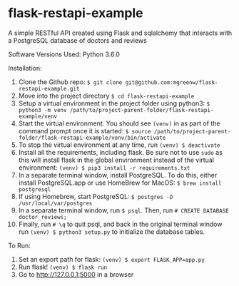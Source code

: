 # flask-restapi-example
A simple RESTful API created using Flask and sqlalchemy that interacts with a PostgreSQL database of doctors and reviews

Software Versions Used:
Python 3.6.0

Installation:

1) Clone the Github repo: `$ git clone git@github.com:mgreenw/flask-restapi-example.git`
2) Move into the project directory `$ cd flask-restapi-example`
3) Setup a virtual environment in the project folder using python3: `$ python3 -m venv /path/to/project-parent-folder/flask-restapi-example/venv`
4) Start the virtual environment. You should see `(venv)` in as part of the command prompt once it is started: `$ source /path/to/project-parent-folder/flask-restapi-example/venv/bin/activate`
5) To stop the virtual environment at any time, run `(venv) $ deactivate`
6) Install all the requirements, including flask. Be sure not to use `sudo` as this will install flask in the global environment instead of the virtual environment: `(venv) $ pip3 install -r requirements.txt`
7) In a separate terminal window, install PostgreSQL. To do this, either install PostgreSQL.app or use HomeBrew for MacOS: `$ brew install postgresql`
8) If using Homebrew, start PostgreSQL: `$ postgres -D /usr/local/var/postgres`
9) In a separate terminal window, run `$ psql`. Then, run `# CREATE DATABASE doctor_reviews;`
10) Finally, run `# \q` to quit psql, and back in the original terminal window run `(venv) $ python3 setup.py` to initialize the database tables.

To Run:

1) Set an export path for flask: `(venv) $ export FLASK_APP=app.py`
2) Run flask! `(venv) $ flask run`
3) Go to http://127.0.0.1:5000 in a browser
